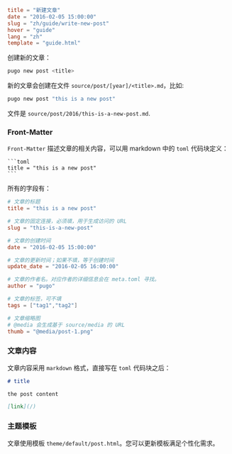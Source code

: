 ```toml
title = "新建文章"
date = "2016-02-05 15:00:00"
slug = "zh/guide/write-new-post"
hover = "guide"
lang = "zh"
template = "guide.html"
```

创建新的文章：

```bash
pugo new post <title>
```

新的文章会创建在文件 `source/post/[year]/<title>.md`，比如:

```bash
pugo new post "this is a new post"
```

文件是 `source/post/2016/this-is-a-new-post.md`.

### Front-Matter

`Front-Matter` 描述文章的相关内容，可以用 markdown 中的 `toml` 代码块定义：

    ```toml
    title = "this is a new post"
    ```

所有的字段有：

```toml
# 文章的标题
title = "this is a new post"

# 文章的固定连接，必须填，用于生成访问的 URL
slug = "this-is-a-new-post"

# 文章的创建时间
date = "2016-02-05 15:00:00"

# 文章的更新时间；如果不填，等于创建时间
update_date = "2016-02-05 16:00:00"

# 文章的作者名。对应作者的详细信息会在 meta.toml 寻找。
author = "pugo"

# 文章的标签，可不填
tags = ["tag1","tag2"]

# 文章缩略图
# @media 会生成基于 source/media 的 URL
thumb = "@media/post-1.png"
```

### 文章内容

文章内容采用 `markdown` 格式，直接写在 `toml` 代码块之后：

```md
# title

the post content

[link](/)
```


### 主题模板

文章使用模板 `theme/default/post.html`。您可以更新模板满足个性化需求。